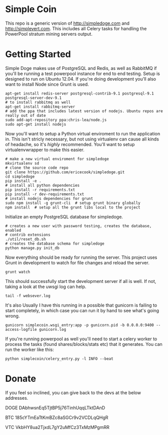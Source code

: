 Simple Coin
===========

This repo is a generic version of http://simpledoge.com and http://simplevert.com.
This includes all Celery tasks for handling the PowerPool stratum mining servers
output.

Getting Started
===============

Simple Doge makes use of PostgreSQL and Redis, as well as RabbitMQ if you'll
be running a test powerpool instance for end to end testing. Setup is designed
to run on Ubuntu 12.04. If you're doing development you'll also want to install
Node since Grunt is used.

    apt-get install redis-server postgresql-contrib-9.1 postgresql-9.1 postgresql-server-dev-9.1 
    # to install rabbitmq as well
    apt-get install rabbitmq-server
    # add the ppa that includes latest version of nodejs. Ubuntu repos are really out of date
    sudo add-apt-repository ppa:chris-lea/node.js
    sudo apt-get install nodejs

Now you'll want to setup a Python virtual enviroment to run the application in.
This isn't stricly necessary, but not using virtualenv can cause all kinds of 
headache, so it's *highly* recommended. You'll want to setup virtualenvwrapper 
to make this easier.

    # make a new virtual enviroment for simpledoge
    mkvirtualenv sd
    # clone the source code repo
    git clone https://github.com/ericecook/simpledoge.git
    cd simpledoge
    pip install -e .
    # install all python dependencies
    pip install -r requirements.txt
    pip install -r dev-requirements.txt
    # install nodejs dependencies for grunt
    sudo npm install -g grunt-cli  # setup grunt binary globally
    npm install  # setup all the grunt libs local to the project

Initialize an empty PostgreSQL database for simpledoge.

    # creates a new user with password testing, creates the database, enabled
    # contrib extensions
    ./util/reset_db.sh
    # creates the database schema for simpledoge
    python manage.py init_db

Now everything should be ready for running the server. This project uses Grunt
in development to watch for file changes and reload the server.

    grunt watch

This should successfully start the development server if all is well. If not,
taking a look at the uwsgi log can help.

    tail -f websever.log
    
It's also Usually I have this running in a
possible that gunicorn is failing to start completely, in which case you can run it
by hand to see what's going wrong.
    
    gunicorn simplecoin.wsgi_entry:app -p gunicorn.pid -b 0.0.0.0:9400 --access-logfile gunicorn.log
    
If you're running powerpool as well you'll need to start a celery worker to process
the tasks (found shares/blocks/stats etc) that it generates. You can run the worker
like this:
    
    python simplecoin/celery_entry.py -l INFO --beat
    
Donate
===============

If you feel so inclined, you can give back to the devs at the below addresses.

DOGE DAbhwsnEq5TjtBP5j76TinhUqqLTktDAnD

BTC 185cYTmEaTtKmBZc8aSGCr9v2VCDLqQHgR

VTC VkbHY8ua2TjxdL7gY2uMfCz3TxMzMPgmRR
